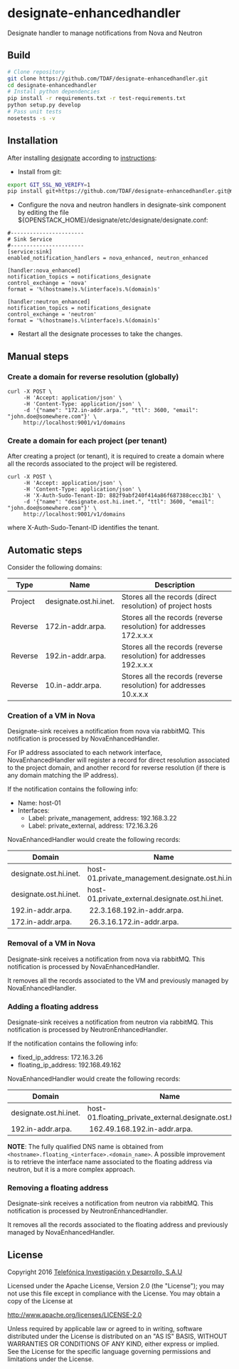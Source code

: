 # designate-enhancedhandler
Designate handler to manage notifications from Nova and Neutron

## Build

```sh
# Clone repository
git clone https://github.com/TDAF/designate-enhancedhandler.git
cd designate-enhancedhandler
# Install python dependencies
pip install -r requirements.txt -r test-requirements.txt
python setup.py develop
# Pass unit tests
nosetests -s -v
```

## Installation

After installing [designate](http://docs.openstack.org/developer/designate/) according to [instructions](http://docs.openstack.org/developer/designate/install/ubuntu-dev.html):

* Install from git:

```sh
export GIT_SSL_NO_VERIFY=1
pip install git+https://github.com/TDAF/designate-enhancedhandler.git@master#egg=designate-enhancedhandler
``` 

* Configure the nova and neutron handlers in designate-sink component by editing the file ${OPENSTACK_HOME}/designate/etc/designate/designate.conf:

```
#-----------------------
# Sink Service
#-----------------------
[service:sink]
enabled_notification_handlers = nova_enhanced, neutron_enhanced

[handler:nova_enhanced]
notification_topics = notifications_designate
control_exchange = 'nova'
format = '%(hostname)s.%(interface)s.%(domain)s'

[handler:neutron_enhanced]
notification_topics = notifications_designate
control_exchange = 'neutron'
format = '%(hostname)s.%(interface)s.%(domain)s'
``` 

* Restart all the designate processes to take the changes.

## Manual steps

### Create a domain for reverse resolution (globally)

```
curl -X POST \
     -H 'Accept: application/json' \
     -H 'Content-Type: application/json' \
     -d '{"name": "172.in-addr.arpa.", "ttl": 3600, "email": "john.doe@somewhere.com"}' \
     http://localhost:9001/v1/domains
```

### Create a domain for each project (per tenant)

After creating a project (or tenant), it is required to create a domain where all the records associated to the project will be registered.

```
curl -X POST \
     -H 'Accept: application/json' \
     -H 'Content-Type: application/json' \
     -H 'X-Auth-Sudo-Tenant-ID: 882f9abf240f414a86f687388cecc3b1' \
     -d '{"name": "designate.ost.hi.inet.", "ttl": 3600, "email": "john.doe@somewhere.com"}' \
     http://localhost:9001/v1/domains
```

where X-Auth-Sudo-Tenant-ID identifies the tenant.

## Automatic steps

Consider the following domains:

| Type | Name | Description |
| ---- | ---- | ----------- |
| Project | designate.ost.hi.inet. | Stores all the records (direct resolution) of project hosts |
| Reverse | 172.in-addr.arpa. | Stores all the records (reverse resolution) for addresses 172.x.x.x |
| Reverse | 192.in-addr.arpa. | Stores all the records (reverse resolution) for addresses 192.x.x.x |
| Reverse | 10.in-addr.arpa. | Stores all the records (reverse resolution) for addresses 10.x.x.x |

### Creation of a VM in Nova

Designate-sink receives a notification from nova via rabbitMQ. This notification is processed by NovaEnhancedHandler.

For IP address associated to each network interface, NovaEnhancedHandler will register a record for direct resolution associated to the project domain, and another record for reverse resolution (if there is any domain matching the IP address).

If the notification contains the following info:

* Name: host-01
* Interfaces:
  * Label: private_management, address: 192.168.3.22
  * Label: private_external, address: 172.16.3.26

NovaEnhancedHandler would create the following records:

| Domain | Name | Address |
| ------ | ---- | ------- |
| designate.ost.hi.inet. | host-01.private_management.designate.ost.hi.inet. | 192.168.3.22 |
| designate.ost.hi.inet. | host-01.private_external.designate.ost.hi.inet. | 172.16.3.26 |
| 192.in-addr.arpa. | 22.3.168.192.in-addr.arpa. | 192.168.3.22 |
| 172.in-addr.arpa. | 26.3.16.172.in-addr.arpa. | 172.16.3.26 |

### Removal of a VM in Nova

Designate-sink receives a notification from nova via rabbitMQ. This notification is processed by NovaEnhancedHandler.

It removes all the records associated to the VM and previously managed by NovaEnhancedHandler.

### Adding a floating address

Designate-sink receives a notification from neutron via rabbitMQ. This notification is processed by NeutronEnhancedHandler.

If the notification contains the following info:

* fixed_ip_address: 172.16.3.26
* floating_ip_address: 192.168.49.162

NovaEnhancedHandler would create the following records:

| Domain | Name | Address |
| ------ | ---- | ------- |
| designate.ost.hi.inet. | host-01.floating_private_external.designate.ost.hi.inet. | 192.168.49.162 |
| 192.in-addr.arpa. | 162.49.168.192.in-addr.arpa. | 192.168.49.162 |

**NOTE**: The fully qualified DNS name is obtained from `<hostname>.floating_<interface>.<domain_name>`. A possible improvement is to retrieve the interface name associated to the floating address via neutron, but it is a more complex approach.

### Removing a floating address

Designate-sink receives a notification from neutron via rabbitMQ. This notification is processed by NeutronEnhancedHandler.

It removes all the records associated to the floating address and previously managed by NovaEnhancedHandler.

## License

Copyright 2016 [Telefónica Investigación y Desarrollo, S.A.U](http://www.tid.es)

Licensed under the Apache License, Version 2.0 (the "License"); you may not use this file except in compliance with the License. You may obtain a copy of the License at

http://www.apache.org/licenses/LICENSE-2.0

Unless required by applicable law or agreed to in writing, software distributed under the License is distributed on an "AS IS" BASIS, WITHOUT WARRANTIES OR CONDITIONS OF ANY KIND, either express or implied. See the License for the specific language governing permissions and limitations under the License. 
